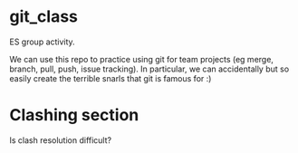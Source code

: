 # git_class
ES group activity.

We can use this repo to practice using git for team projects (eg merge, branch, pull, push, issue tracking). In particular, we can accidentally but so easily create the terrible snarls that git is famous for :)

# Clashing section
Is clash resolution difficult?